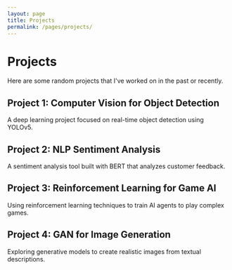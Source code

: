 ```yaml
---
layout: page
title: Projects
permalink: /pages/projects/
---
```


# Projects

Here are some random projects that I've worked on in the past or recently.

## Project 1: Computer Vision for Object Detection

A deep learning project focused on real-time object detection using YOLOv5.

## Project 2: NLP Sentiment Analysis

A sentiment analysis tool built with BERT that analyzes customer feedback.

## Project 3: Reinforcement Learning for Game AI

Using reinforcement learning techniques to train AI agents to play complex games.

## Project 4: GAN for Image Generation

Exploring generative models to create realistic images from textual descriptions.